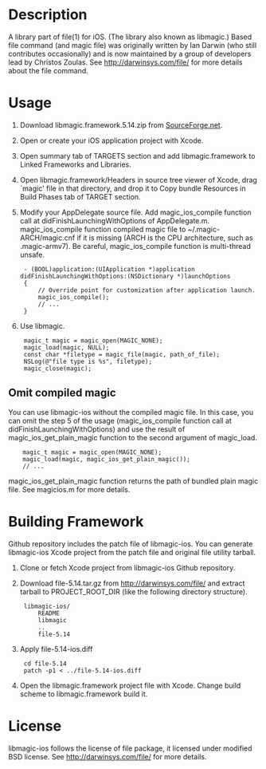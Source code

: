 Description
===========

A library part of file(1) for iOS.  (The library also known as libmagic.)
Based file command (and magic file) was originally written by Ian Darwin (who still contributes occasionally) and is now maintained by a group of developers lead by Christos Zoulas. See http://darwinsys.com/file/ for more details about the file command.


Usage
=====

1. Download libmagic.framework.5.14.zip from [SourceForge.net](https://sourceforge.net/projects/libmagic-ios/files/).

2. Open or create your iOS application project with Xcode.

3.  Open summary tab of TARGETS section and add libmagic.framework to Linked Frameworks and Libraries.

4. Open libmagic.framework/Headers in source tree viewer of Xcode, drag `magic' file in that directory, and drop it to Copy bundle Resources in Build Phases tab of TARGET section.

5. Modify your AppDelegate source file. Add magic_ios_compile function call at didFinishLaunchingWithOptions of AppDelegate.m.
magic_ios_compile function compiled magic file to ~/.magic-ARCH/magic.cnf if it is missing (ARCH is the CPU architecture, such as .magic-armv7).
Be careful, magic_ios_compile function is multi-thread unsafe.

		- (BOOL)application:(UIApplication *)application didFinishLaunchingWithOptions:(NSDictionary *)launchOptions
		{
		    // Override point for customization after application launch.
		    magic_ios_compile();
		    // ...
		}

6. Use libmagic.

		magic_t magic = magic_open(MAGIC_NONE);
		magic_load(magic, NULL);
		const char *filetype = magic_file(magic, path_of_file);
		NSLog(@"file type is %s", filetype);
		magic_close(magic);

Omit compiled magic
-------------------

You can use libmagic-ios without the compiled magic file.
In this case, you can omit the step 5 of the usage (magic_ios_compile function call at didFinishLaunchingWithOptions) and use the result of magic_ios_get_plain_magic function to the second argument of magic_load.

		magic_t magic = magic_open(MAGIC_NONE);
		magic_load(magic, magic_ios_get_plain_magic());
		// ...

magic_ios_get_plain_magic function returns the path of bundled plain magic file. See magicios.m for more details.


Building Framework
==================

Github repository includes the patch file of libmagic-ios.
You can generate libmagic-ios Xcode project from the patch file and original file utility tarball.

1. Clone or fetch Xcode project from libmagic-ios Github repository.

2. Download file-5.14.tar.gz from http://darwinsys.com/file/ and extract tarball to PROJECT_ROOT_DIR (like the following directory structure).

		libmagic-ios/
		    README
		    libmagic
		    ..
		    file-5.14

3. Apply file-5.14-ios.diff

		cd file-5.14
		patch -p1 < ../file-5.14-ios.diff

4. Open the libmagic.framework project file with Xcode. Change build scheme to libmagic.framework build it.


License
=======

libmagic-ios follows the license of file package, it licensed under modified BSD license.
See http://darwinsys.com/file/ for more details.

